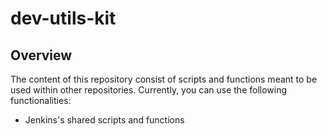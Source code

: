# dev-utils-kit

## Overview
The content of this repository consist of scripts and functions meant to be used within other repositories.
Currently, you can use the following functionalities:
  -  Jenkins's shared scripts and functions

